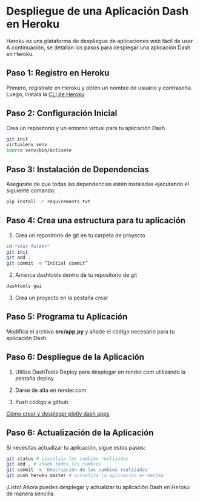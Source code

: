 # Despliegue de una Aplicación Dash en Heroku

Heroku es una plataforma de despliegue de aplicaciones web fácil de usar. A continuación, se detallan los pasos para desplegar una aplicación Dash en Heroku.

## Paso 1: Registro en Heroku

Primero, regístrate en Heroku y obtén un nombre de usuario y contraseña. Luego, instala la [CLI de Heroku](https://devcenter.heroku.com/articles/heroku-cli).

## Paso 2: Configuración Inicial

Crea un repositorio y un entorno virtual para tu aplicación Dash.

```bash
git init
virtualenv venv
source venv/bin/activate
```

## Paso 3: Instalación de Dependencias

Asegúrate de que todas las dependencias estén instaladas ejecutando el siguiente comando:

```bash
pip install -r requirements.txt
```

## Paso 4: Crea una estructura para tu aplicación

1. Crea un repositorio de git en tu carpeta de proyecto

```bash
cd "Your folder"
git init
git add .
git commit -m “Initial commit”
```

2. Arranca dashtools dentro de tu repositorio de git

```bash
dashtools gui
```

3. Crea un proyecto en la pestaña crear

## Paso 5: Programa tu Aplicación

Modifica el archivo __src/app.py__ y añade el código necesario para tu aplicación Dash.

## Paso 6: Despliegue de la Aplicación

1. Utiliza DashTools Deploy para desplegar en render.com utilizando la pestaña deploy

2. Darse de alta en render.com

3. Push código a github

[Cómo crear y desplegar plotly dash apps](https://medium.com/@ahossack07/create-and-deploy-plotly-dash-apps-to-the-internet-for-free-49ebca9633da)

## Paso 6: Actualización de la Aplicación

Si necesitas actualizar tu aplicación, sigue estos pasos:

```bash
git status # visualiza los cambios realizados
git add . # añade todos los cambios
git commit -m 'Descripción de los cambios realizados'
git push heroku master # actualiza la aplicación en Heroku
```

¡Listo! Ahora puedes desplegar y actualizar tu aplicación Dash en Heroku de manera sencilla.